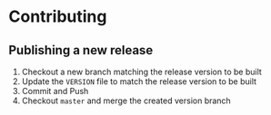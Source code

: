 # Contributing

## Publishing a new release

1) Checkout a new branch matching the release version to be built
1) Update the `VERSION` file to match the release version to be built
1) Commit and Push
1) Checkout `master` and merge the created version branch
